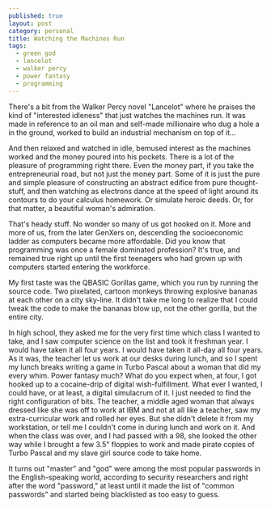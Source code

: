 ```yaml
---
published: true
layout: post
category: personal
title: Watching the Machines Run
tags:
  - green god
  - lancelot
  - walker percy
  - power fantasy
  - programming
---
```


There's a bit from the Walker Percy novel "Lancelot" where he praises the kind of "interested idleness" that just watches the machines run. It was made in reference to an oil man and self-made millionaire who dug a hole a in the ground, worked to build an industrial mechanism on top of it... 

<!-- more -->

And then relaxed and watched in idle, bemused interest as the machines worked and the money poured into his pockets.  There is a lot of the pleasure of programming right there. Even the money part, if you take the entrepreneurial road, but not just the money part. Some of it is just the pure and simple pleasure of constructing an abstract edifice from pure thought-stuff, and then watching as electrons dance at the speed of light around its contours to do your calculus homework. Or simulate heroic deeds. Or, for that matter, a beautiful woman's admiration. 

That's heady stuff. No wonder so many of us got hooked on it. More and more of us, from the later GenXers on, descending the socioeconomic ladder as computers became more affordable. Did you know that programming was once a female dominated profession? It's true, and remained true right up until the first teenagers who had grown up with computers started entering the workforce. 

My first taste was the QBASIC Gorillas game, which you run by running the source code. Two pixelated, cartoon monkeys throwing explosive bananas at each other on a city sky-line. It didn't take me long to realize that I could tweak the code to make the bananas blow up, not the other gorilla, but the entire city. 

In high school, they asked me for the very first time which class I wanted to take, and I saw computer science on the list and took it freshman year. I would have taken it all four years. I would have taken it all-day all four years. As it was, the teacher let us work at our desks during lunch, and so I spent my lunch breaks writing a game in Turbo Pascal about a woman that did my every whim. Power fantasy much? What do you expect when, at four, I got hooked up to a cocaine-drip of digital wish-fulfillment. What ever I wanted, I could have, or at least, a digital simulacrum of it. I just needed to find the right configuration of bits. The teacher, a middle aged woman that always dressed like she was off to work at IBM and not at all like a teacher, saw my extra-curricular work and rolled her eyes. But she didn't delete it from my workstation, or tell me I couldn't come in during lunch and work on it. And when the class was over, and I had passed with a 98, she looked the other way while I brought a few 3.5" floppies to work and made pirate copies of Turbo Pascal and my slave girl source code to take home.  

It turns out "master" and "god" were among the most popular passwords in the English-speaking world, according to security researchers and right after the word "password," at least until it made the list of "common passwords" and started being blacklisted as too easy to guess.







